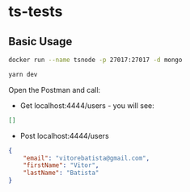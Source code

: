 # ts-tests

## Basic Usage
```sh
docker run --name tsnode -p 27017:27017 -d mongo

yarn dev
```

Open the Postman and call:

* Get localhost:4444/users - you will see:
```json
[]
```

* Post localhost:4444/users
```json
{
	"email": "vitorebatista@gmail.com",
	"firstName": "Vitor",
	"lastName": "Batista"
}
```